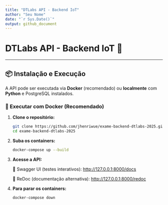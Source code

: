 ```yaml
---
title: "DTLabs API - Backend IoT"
author: "Seu Nome"
date: "`r Sys.Date()`"
output: github_document
---
```


# **DTLabs API - Backend IoT** 🚀

---

## 📦 Instalação e Execução

A API pode ser executada via **Docker** (recomendado) ou **localmente** com **Python** e PostgreSQL instalados.

### **🔹 Executar com Docker (Recomendado)**

1. **Clone o repositório:**
   ```bash
   git clone https://github.com/jhenriwue/exame-backend-dtlabs-2025.git
   cd exame-backend-dtlabs-2025
   ```


2. **Suba os containers:**

    ```bash
    docker-compose up --build
    ```

3. **Acesse a API:**

    🔗 Swagger UI (testes interativos): http://127.0.0.1:8000/docs

    📜 ReDoc (documentação alternativa): http://127.0.0.1:8000/redoc

4. **Para parar os containers:**

    ```bash
    docker-compose down
    ```
